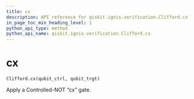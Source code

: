 ```yaml
---
title: cx
description: API reference for qiskit.ignis.verification.Clifford.cx
in_page_toc_min_heading_level: 1
python_api_type: method
python_api_name: qiskit.ignis.verification.Clifford.cx
---
```


# cx

<span id="qiskit.ignis.verification.Clifford.cx" />

`Clifford.cx(qubit_ctrl, qubit_trgt)`

Apply a Controlled-NOT “cx” gate.

